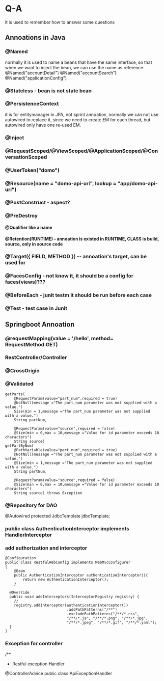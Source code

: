 # Q-A
it is used to remember how to answer some questions

## Annoations in Java
### @Named 
 normally it is used to name a beans that have the same interface, so that when we want to inject the bean, we can use the name as reference.
@Named("accountDetail")
@Named("accountSearch")
@Named("applicationConfig")
### @Stateless - bean is not state bean
### @PersistenceContext 
it is for entitymanager in JPA, not sprint annoation, normally we can not use autowired to replace it, since we need to create EM for each thread, but autowired only have one re-used EM.
### @Inject
### @RequestScoped/@ViewScoped/@ApplicationScoped/@ConversationScoped

### @UserToken("domo")
### @Resource(name = "domo-api-uri", lookup = "app/domo-api-uri")


### @PostConstruct - aspect?
### @PreDestroy

#### @Qualifier like a name
#### @Retention(RUNTIME) - annoation is existed in RUNTIME, CLASS is build, source, only in source code
### @Target({ FIELD, METHOD }) -- annoation's target, can be used for

### @FacesConfig - not know it, it should be a config for faces(views)???

### @BeforeEach - junit testm it should be run before each case
### @Test - test case in Junit

## Springboot Annoation
### @requestMapping(value = '/hello', method= RequestMethod.GET)
### RestController/Controller
### @CrossOrigin
### @Validated
~~~
getParts(			
	@RequestParam(value="part_num",required = true)
	@NotNull(message ="The part_num parameter was not supplied with a value.")
	Size(min = 1,message ="The part_num parameter was not supplied with a value.")
	String partNum,
												
	@RequestParam(value="source",required = false) 
	@Size(min = 0,max = 10,message ="Value for id parameter exceeds 10 characters")
	String source)
getPartByNum(			
	@PathVariable(value="part_num",required = true)
	@NotNull(message ="The part_num parameter was not supplied with a value.")
	@Size(min = 1,message ="The part_num parameter was not supplied with a value.")
	String partNum,
												
	@RequestParam(value="source",required = false) 
	@Size(min = 0,max = 10,message ="Value for id parameter exceeds 10 characters")
	String source) throws Exception
~~~

### @Repository for DAO
@Autowired
    protected JdbcTemplate jdbcTemplate;

### public class AuthenticationInterceptor implements HandlerInterceptor 

### add authorization and interceptor
~~~
@Configuration
public class RestfulWebConfig implements WebMvcConfigurer 
{
	@Bean
    public AuthenticationInterceptor authenticationInterceptor(){
        return new AuthenticationInterceptor();
    }
	
  @Override
  public void addInterceptors(InterceptorRegistry registry) {
    // 
    registry.addInterceptor(authenticationInterceptor())
    						.addPathPatterns("/**")
	    					.excludePathPatterns("/**/*.css", 
				            "/**/*.js", "/**/*.png", "/**/*.jpg", 
				            "/**/*.jpeg", "/**/*.gif", "/**/*.yaml");
  }
}
~~~
### Exception for controller
/**
 * Restful exception Handler

@ControllerAdvice
public class ApiExceptionHandler 
